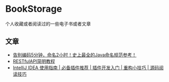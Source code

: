 # BookStorage
个人收藏或者阅读过的一些电子书或者文章

## 文章

- [告别编码5分钟，命名2小时！史上最全的Java命名规范参考！](https://www.cnblogs.com/liqiangchn/p/12000361.html)
- [RESTfulAPI简明教程](https://github.com/Snailclimb/JavaGuide/blob/master/docs/system-design/coding-way/RESTfulAPI%E7%AE%80%E6%98%8E%E6%95%99%E7%A8%8B.md)
- [IntelliJ IDEA 使用指南 | 必备插件推荐 | 插件开发入门 | 重构小技巧 | 源码阅读技巧](https://github.com/CodingDocs/awesome-idea-tutorial)
